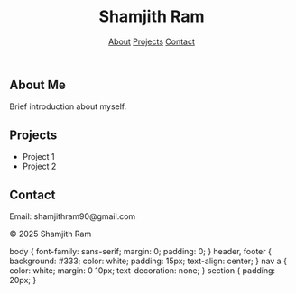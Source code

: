 <!DOCTYPE html>
<html>
<head>
  <title>My Portfolio</title>
  <link rel="stylesheet" href="style.css">
</head>
<body>
  <header>
    <h1>Shamjith Ram</h1>
    <nav>
      <a href="#about">About</a>
      <a href="#projects">Projects</a>
      <a href="#contact">Contact</a>
    </nav>
  </header>
  <section id="about">
    <h2>About Me</h2>
    <p>Brief introduction about myself.</p>
  </section>
  <section id="projects">
    <h2>Projects</h2>
    <ul>
      <li>Project 1</li>
      <li>Project 2</li>
    </ul>
  </section>
  <section id="contact">
    <h2>Contact</h2>
    <p>Email: shamjithram90@gmail.com</p>
  </section>
  <footer>
    <p>&copy; 2025 Shamjith Ram</p>
  </footer>
</body>
</html>
body {
  font-family: sans-serif;
  margin: 0;
  padding: 0;
}
header, footer {
  background: #333;
  color: white;
  padding: 15px;
  text-align: center;
}
nav a {
  color: white;
  margin: 0 10px;
  text-decoration: none;
}
section {
  padding: 20px;
}
